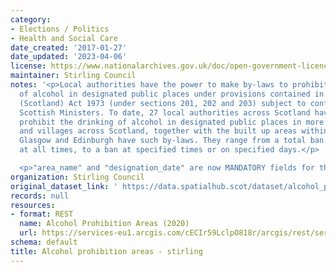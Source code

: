 ```yaml
---
category:
- Elections / Politics
- Health and Social Care
date_created: '2017-01-27'
date_updated: '2023-04-06'
license: https://www.nationalarchives.gov.uk/doc/open-government-licence/version/3/
maintainer: Stirling Council
notes: '<p>Local authorities have the power to make by-laws to prohibit the drinking
  of alcohol in designated public places under provisions contained in the Local Government
  (Scotland) Act 1973 (under sections 201, 202 and 203) subject to confirmation by
  Scottish Ministers. To date, 27 local authorities across Scotland have by-laws which
  prohibit the drinking of alcohol in designated public places in more than 480 towns
  and villages across Scotland, together with the built up areas within the city of
  Glasgow and Edinburgh have such by-laws. They range from a total ban on drinking
  at all times, to a ban at specified times or on specified days.</p>

  <p>"area_name" and "designation_date" are now MANDATORY fields for this dataset.</p>'
organization: Stirling Council
original_dataset_link: ' https://data.spatialhub.scot/dataset/alcohol_prohibition_areas-st'
records: null
resources:
- format: REST
  name: Alcohol Prohibition Areas (2020)
  url: https://services-eu1.arcgis.com/cECIr59LclpO818r/arcgis/rest/services/regulation_and_environmental_health_alcohol_prohibition_areas_2020/FeatureServer/9/query?outFields=*&where=1%3D1
schema: default
title: Alcohol prohibition areas - stirling
---
```

